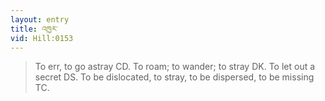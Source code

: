 ```yaml
---
layout: entry
title: འཁྱར་
vid: Hill:0153
---
```

> To err, to go astray CD. To roam; to wander; to stray DK. To let out a secret DS. To be dislocated, to stray, to be dispersed, to be missing TC.
